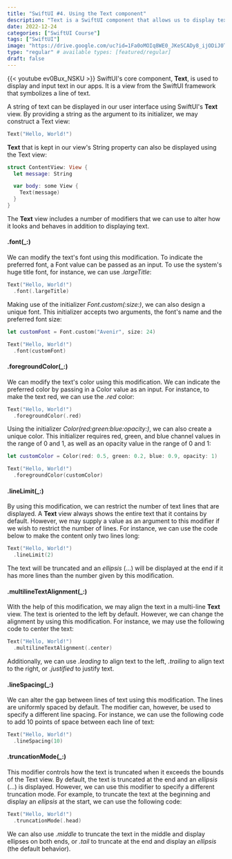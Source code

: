 ```yaml
---
title: "SwiftUI #4. Using the Text component"
description: "Text is a SwiftUI component that allows us to display text on the screen. The different modifiers that we can apply to this component allow us to greatly customize it."
date: 2022-12-24
categories: ["SwiftUI Course"]
tags: ["SwiftUI"]
image: "https://drive.google.com/uc?id=1Fa0oMOIq8WE0_JKeSCADy8_ijODiJ0TV"
type: "regular" # available types: [featured/regular]
draft: false
---
```


{{< youtube ev0Bux_NSKU >}}
SwiftUI's core component, **Text**, is used to display and input text in our apps. It is a view from the SwiftUI framework that symbolizes a line of text.

A string of text can be displayed in our user interface using SwiftUI's **Text** view. By providing a string as the argument to its initializer, we may construct a Text view:

```swift
Text("Hello, World!")
```
**Text** that is kept in our view's String property can also be displayed using the Text view:

```swift
struct ContentView: View {
  let message: String

  var body: some View {
    Text(message)
  }
}
```
The **Text** view includes a number of modifiers that we can use to alter how it looks and behaves in addition to displaying text.
#### .font(_:)
We can modify the text's font using this modification. To indicate the preferred font, a Font value can be passed as an input. To use the system's huge title font, for instance, we can use *.largeTitle*:

```swift
Text("Hello, World!")
  .font(.largeTitle)
```
Making use of the initializer *Font.custom(:size:)*, we can also design a unique font. This initializer accepts two arguments, the font's name and the preferred font size:

```swift
let customFont = Font.custom("Avenir", size: 24)

Text("Hello, World!")
  .font(customFont)
```
#### .foregroundColor(_:)

We can modify the text's color using this modification. We can indicate the preferred color by passing in a Color value as an input. For instance, to make the text red, we can use the *.red* color:

```swift
Text("Hello, World!")
  .foregroundColor(.red)
```

Using the initializer *Color(red:green:blue:opacity:)*, we can also create a unique color. This initializer requires red, green, and blue channel values in the range of 0 and 1, as well as an opacity value in the range of 0 and 1:

```swift
let customColor = Color(red: 0.5, green: 0.2, blue: 0.9, opacity: 1)

Text("Hello, World!")
  .foregroundColor(customColor)
```
#### .lineLimit(_:)

By using this modification, we can restrict the number of text lines that are displayed. A **Text** view always shows the entire text that it contains by default. However, we may supply a value as an argument to this modifier if we wish to restrict the number of lines. For instance, we can use the code below to make the content only two lines long:

```swift
Text("Hello, World!")
  .lineLimit(2)
```

The text will be truncated and an *ellipsis* (...) will be displayed at the end if it has more lines than the number given by this modification.
#### .multilineTextAlignment(_:)

With the help of this modification, we may align the text in a multi-line **Text** view. The text is oriented to the left by default. However, we can change the alignment by using this modification. For instance, we may use the following code to center the text:

```swift
Text("Hello, World!")
  .multilineTextAlignment(.center)
```

Additionally, we can use *.leading* to align text to the left, *.trailing* to align text to the right, or *.justified* to justify text.

#### .lineSpacing(_:)

We can alter the gap between lines of text using this modification. The lines are uniformly spaced by default. The modifier can, however, be used to specify a different line spacing. For instance, we can use the following code to add 10 points of space between each line of text:

```swift
Text("Hello, World!")
  .lineSpacing(10)
```

#### .truncationMode(_:)
This modifier controls how the text is truncated when it exceeds the bounds of the Text view. By default, the text is truncated at the end and an *ellipsis* (...) is displayed. However, we can use this modifier to specify a different truncation mode. For example, to truncate the text at the beginning and display an *ellipsis* at the start, we can use the following code:

```swift
Text("Hello, World!")
  .truncationMode(.head)
```

We can also use *.middle* to truncate the text in the middle and display ellipses on both ends, or *.tail* to truncate at the end and display an *ellipsis* (the default behavior).
